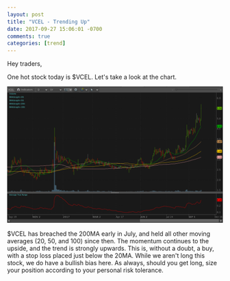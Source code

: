 ```yaml
---
layout: post
title: "VCEL - Trending Up"
date: 2017-09-27 15:06:01 -0700
comments: true
categories: [trend]
---
```


Hey traders,

One hot stock today is $VCEL. Let's take a look at the chart.

[![VCEL Daily - 2017-09-27](/images/blog/20170927/vcel_daily.png)](/images/blog/20170927/vcel_daily.png)

$VCEL has breached the 200MA early in July, and held all other moving averages (20, 50, and 100) since then. The momentum continues to the upside, and the trend is strongly upwards. This is, without a doubt, a buy, with a stop loss placed just below the 20MA. While we aren't long this stock, we do have a bullish bias here. As always, should you get long, size your position according to your personal risk tolerance.
